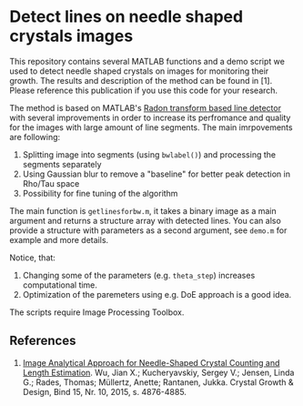 # Detect lines on needle shaped crystals images

This repository contains several MATLAB functions and a demo script we used to detect needle shaped 
crystals on images for monitoring their growth. The results and description of the method can be 
found in [1]. Please reference this publication if you use this code for your research.

The method is based on MATLAB's 
[Radon transform based line detector](https://se.mathworks.com/help/images/detect-lines-using-the-radon-transform.html)
with several improvements in order to increase its perfromance and quality for the images with large 
amount of line segments. The main imrpovements are following:

1. Splitting image into segments (using `bwlabel()`) and processing the segments separately
2. Using Gaussian blur to remove a "baseline" for better peak detection in Rho/Tau space
3. Possibility for fine tuning of the algorithm 

The main function is `getlinesforbw.m`, it takes a binary image as a main argument
and returns a structure array with detected lines. You can also provide a structure 
with parameters as a second argument, see `demo.m` for example and more details.

Notice, that:

1. Changing some of the parameters (e.g. `theta_step`) increases computational time.
2. Optimization of the paremeters using e.g. DoE approach is a good idea.

The scripts require Image Processing Toolbox.

## References
1. [Image Analytical Approach for Needle-Shaped Crystal Counting and Length Estimation](https://pubs.acs.org/doi/10.1021/acs.cgd.5b00720). 
Wu, Jian X.; Kucheryavskiy, Sergey V.; Jensen, Linda G.; Rades, Thomas; Müllertz, Anette; 
Rantanen, Jukka. Crystal Growth & Design, Bind 15, Nr. 10, 2015, s. 4876-4885.
